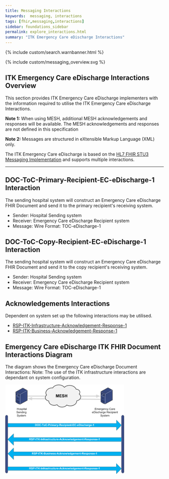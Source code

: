 ```yaml
---
title: Messaging Interactions
keywords:  messaging, interactions
tags: [fhir,messaging,interactions]
sidebar: foundations_sidebar
permalink: explore_interactions.html
summary: "ITK Emergency Care eDischarge Interactions"
---
```


{% include custom/search.warnbanner.html %}

{% include custom/messaging_overview.svg %}

## ITK Emergency Care eDischarge Interactions Overview ##
This section provides ITK Emergency Care eDischarge implementers with the information required to utilise the ITK Emergency Care eDischarge Interactions.

**Note 1:** When using MESH, additional MESH acknowledgements and responses will be available.  The MESH acknowledgements and responses are not defined in this specification

**Note 2:** Messages are structured in eXtensible Markup Language (XML) only.

The ITK Emergency Care eDischarge is based on the [HL7 FHIR STU3 Messaging Implementation](http://hl7.org/fhir/messaging.html) and supports multiple interactions. 

---------
## DOC-ToC-Primary-Recipient-EC-eDischarge-1 Interaction ##

The sending hospital system will construct an Emergency Care eDischarge FHIR Document and send it to the primary recipient's receiving system.

- Sender: Hospital Sending system
- Receiver: Emergency Care eDischarge Recipient system
- Message: Wire Format: TOC-eDischarge-1

## DOC-ToC-Copy-Recipient-EC-eDischarge-1 Interaction ##

The sending hospital system will construct an Emergency Care eDischarge FHIR Document and send it to the copy recipient's receiving system. 

- Sender: Hospital Sending system
- Receiver: Emergency Care eDischarge Recipient system
- Message: Wire Format: TOC-eDischarge-1

## Acknowledgements Interactions ##

Dependent on system set up the following interactions may be utilised.


- <a href="https://nhsconnect.github.io/ITK3-FHIR-Messaging-Distribution/explore_interactions.html#rsp-itk-infrastructure-acknowledgement-response-1-interaction" target="_blank">RSP-ITK-Infrastructure-Acknowledgement-Response-1</a>
- <a href="https://nhsconnect.github.io/ITK3-FHIR-Messaging-Distribution/explore_interactions.html#rsp-itk-business-acknowledgement-response-1-interactions" target="_blank">RSP-ITK-Business-Acknowledgement-Response-1</a>

## Emergency Care eDischarge ITK FHIR Document Interactions Diagram  ##

The diagram shows the Emergency Care eDischarge Document Interactions: Note: The use of the ITK infrastructure interactions are dependant on system configuration.  


<img src="images/explore/ITK-EC-eDischarge-FHIRInteractions.png" style="width:75%;max-width: 75%;">












